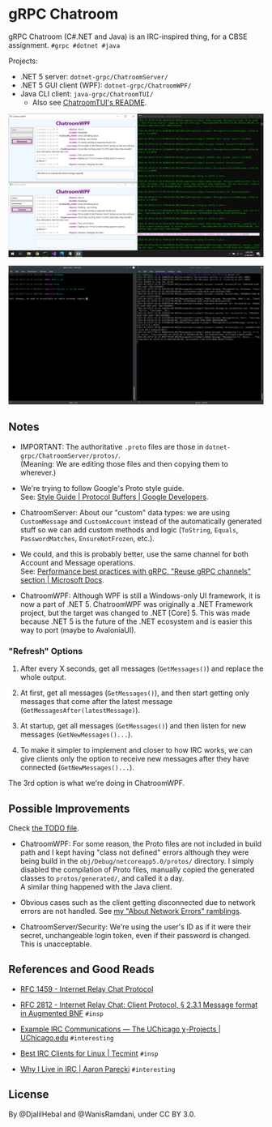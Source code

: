 # gRPC Chatroom
gRPC Chatroom (C#.NET and Java) is an IRC-inspired thing, for a CBSE assignment. `#grpc #dotnet #java`

Projects:
- .NET 5 server: `dotnet-grpc/ChatroomServer/`
- .NET 5 GUI client (WPF): `dotnet-grpc/ChatroomWPF/`
- Java CLI client: `java-grpc/ChatroomTUI/`
  * Also see [ChatroomTUI's README](java-grpc/ChatroomTUI/README.md).

![.NET WPF client and .NET server on Windows](dotnet-grpc/screenshot-2021-02-28--dotnet-windows.png)

![Java client and .NET server on Linux/Ubuntu](java-grpc/ChatroomTUI/screenshot-2021-02-26--java-dotnet-ubuntu.png)


## Notes

- IMPORTANT: The authoritative `.proto` files are those in `dotnet-grpc/ChatroomServer/protos/`.  
  (Meaning: We are editing those files and then copying them to wherever.)

- We're trying to follow Google's Proto style guide.  
  See: [Style Guide | Protocol Buffers | Google Developers](https://developers.google.com/protocol-buffers/docs/style).

- ChatroomServer: About our "custom" data types: we are using `CustomMessage` and `CustomAccount` instead of the automatically generated stuff so we
  can add custom methods and logic (`ToString`, `Equals`, `PasswordMatches`, `EnsureNotFrozen`, etc.).

- We could, and this is probably better, use the same channel for both Account and Message operations.  
  See: [Performance best practices with gRPC, "Reuse gRPC channels" section | Microsoft Docs](https://docs.microsoft.com/en-us/aspnet/core/grpc/performance?view=aspnetcore-5.0).

- ChatroomWPF: Although WPF is still a Windows-only UI framework, it is now a part of .NET 5.
ChatroomWPF was originally a .NET Framework project, but the target was changed to .NET [Core] 5.
This was made because .NET 5 is the future of the .NET ecosystem and is easier this way to port (maybe to AvaloniaUI).


### "Refresh" Options

1. After every X seconds, get all messages (`GetMessages()`) and replace the whole output.

2. At first, get all messages (`GetMessages()`), and then start getting only messages that come after the latest message (`GetMessagesAfter(latestMessage)`).

3. At startup, get all messages (`GetMessages()`) and then listen for new messages (`GetNewMessages()...`).

4. To make it simpler to implement and closer to how IRC works, we can give clients only the option to receive new messages after they have connected (`GetNewMessages()...`).

The 3rd option is what we're doing in ChatroomWPF.


## Possible Improvements

Check [the TODO file](TODO.md).

- ChatroomWPF: For some reason, the Proto files are not included in build path and I kept having "class not defined" errors although they were being build in the `obj/Debug/netcoreapp5.0/protos/` directory.
I simply disabled the compilation of Proto files, manually copied the generated classes to `protos/generated/`, and called it a day.  
A similar thing happened with the Java client.

- Obvious cases such as the client getting disconnected due to network errors are not handled.
  See [my "About Network Errors" ramblings](2021-03-08_about-network-errors.md).

- ChatroomServer/Security: We're using the user's ID as if it were their secret, unchangeable login token, even if their password is changed. This is unacceptable.


## References and Good Reads

- [RFC 1459 - Internet Relay Chat Protocol](https://tools.ietf.org/html/rfc1459)

- [RFC 2812 - Internet Relay Chat: Client Protocol, § 2.3.1 Message format in Augmented BNF](https://tools.ietf.org/html/rfc2812#section-2.3.1) `#insp`

- [Example IRC Communications — The UChicago χ-Projects | UChicago.edu](http://chi.cs.uchicago.edu/chirc/irc_examples.html) `#interesting`

- [Best IRC Clients for Linux | Tecmint](https://www.tecmint.com/best-irc-clients-for-linux/) `#insp`

- [Why I Live in IRC | Aaron Parecki](https://aaronparecki.com/2015/08/29/8/why-i-live-in-irc) `#interesting`


## License

By @DjalilHebal and @WanisRamdani, under CC BY 3.0.
